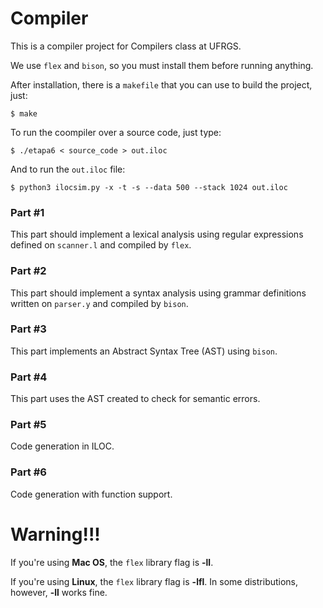 # Compiler
This is a compiler project for Compilers class at UFRGS.

We use `flex` and `bison`, so you must install them before running anything.

After installation, there is a `makefile` that you can use to build the project, just:

```
$ make
```

To run the coompiler over a source code, just type:
```
$ ./etapa6 < source_code > out.iloc
```

And to run the `out.iloc` file:
```
$ python3 ilocsim.py -x -t -s --data 500 --stack 1024 out.iloc
```

### Part \#1
This part should implement a lexical analysis using regular expressions defined on `scanner.l` and compiled by `flex`.

### Part \#2
This part should implement a syntax analysis using grammar definitions written on `parser.y` and compiled by `bison`.

### Part \#3
This part implements an Abstract Syntax Tree (AST) using `bison`. 

### Part \#4
This part uses the AST created to check for semantic errors.

### Part \#5
Code generation in ILOC.

### Part \#6
Code generation with function support.

# Warning!!!
If you're using **Mac OS**, the `flex` library flag is **-ll**.

If you're using **Linux**, the `flex` library flag is **-lfl**. 
In some distributions, however, **-ll** works fine.